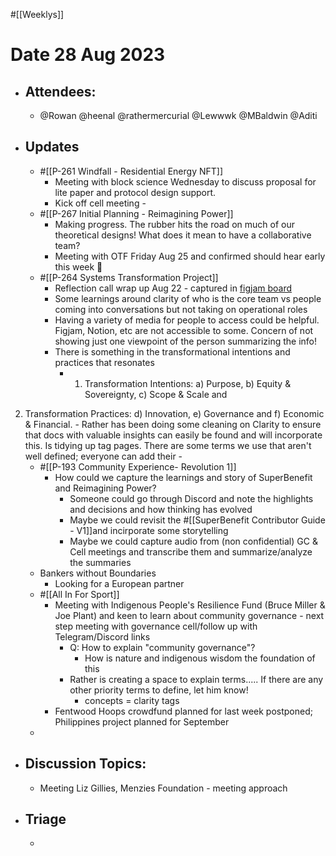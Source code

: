 #[[Weeklys]] 
# **Date 28 Aug 2023**
- ## Attendees:
	- @Rowan  @heenal @rathermercurial @Lewwwk @MBaldwin @Aditi 
- ## Updates
	- #[[P-261 Windfall - Residential Energy NFT]] 
		- Meeting with block science Wednesday to discuss proposal for lite paper and protocol design support. 
		- Kick off cell meeting - 
	- #[[P-267 Initial Planning - Reimagining Power]] 
		- Making progress. The rubber hits the road on much of our theoretical designs! What does it mean to have a collaborative team?
		- Meeting with OTF Friday Aug 25 and confirmed should hear early this week 🤞
	- #[[P-264 Systems Transformation Project]] 
		- Reflection call wrap up Aug 22 - captured in [figjam board](https://www.figma.com/file/uY3nFt3lRZC8q7XfVKG2Xi/System-Transformation-Project?type=whiteboard&node-id=114-15)
		- Some learnings around clarity of who is the core team vs people coming into conversations but not taking on operational roles
		- Having a variety of media for people to access could be helpful. Figjam, Notion, etc are not accessible to some. Concern of not showing just one viewpoint of the person summarizing the info!
		- There is something in the transformational intentions and practices that resonates
			- 1) Transformation Intentions: 
a) Purpose, 
b) Equity & Sovereignty, 
c)  Scope & Scale and 
2) Transformation Practices: 
d) Innovation, 
e) Governance and 
f) Economic & Financial.
			- Rather has been doing some cleaning on Clarity to ensure that docs with valuable insights can easily be found and will incorporate this. Is tidying up tag pages. There are some terms we use that aren't well defined; everyone can add their 
			- 
	- #[[P-193 Community Experience- Revolution 1]]
		- How could we capture the learnings and story of SuperBenefit and Reimagining Power?
			- Someone could go through Discord and note the highlights and decisions and how thinking has evolved
			- Maybe we could revisit the #[[SuperBenefit Contributor Guide - V1]]and incirporate some storytelling  
			- Maybe we could capture audio from (non confidential) GC & Cell meetings and transcribe them and summarize/analyze the summaries
	- Bankers without Boundaries
		- Looking for a European partner
	- #[[All In For Sport]] 
		- Meeting with Indigenous People's Resilience Fund (Bruce Miller & Joe Plant) and keen to learn about community governance - next step meeting with governance cell/follow up with Telegram/Discord links
			- Q: How to explain "community governance"?
				- How is nature and indigenous wisdom the foundation of this
			- Rather is creating a space to explain terms..... If there are any other priority terms to define, let him know!
				- concepts = clarity tags
		- Fentwood Hoops crowdfund planned for last week postponed; Philippines project planned for September
	-  
- ## Discussion Topics:
	- Meeting Liz Gillies, Menzies Foundation - meeting approach
- ## Triage
	- 
